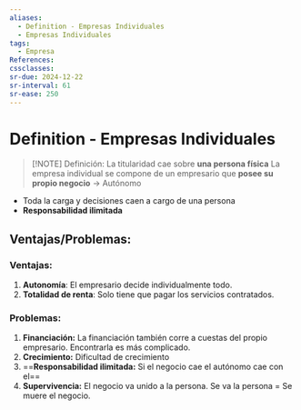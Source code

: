 ```yaml
---
aliases:
  - Definition - Empresas Individuales
  - Empresas Individuales
tags:
  - Empresa
References: 
cssclasses: 
sr-due: 2024-12-22
sr-interval: 61
sr-ease: 250
---
```

# Definition - Empresas Individuales

> [!NOTE] Definición:
> La titularidad cae sobre **una persona física**
> La empresa individual se compone de un empresario que **posee su propio negocio** → Autónomo 
+ Toda la carga y decisiones caen a cargo de una persona
+ **Responsabilidad ilimitada**
## Ventajas/Problemas:
### Ventajas: 
1. **Autonomía**:  El empresario decide individualmente todo.
2. **Totalidad de renta**: Solo tiene que pagar los servicios contratados.
### Problemas:
1. **Financiación:** La financiación también corre a cuestas del propio empresario. Encontrarla es más complicado.
2. **Crecimiento:** Dificultad de crecimiento 
3. ==**Responsabilidad ilimitada:** Si el negocio cae el autónomo cae con el==
4. **Supervivencia:** El negocio va unido a la persona. Se va la persona = Se muere el negocio.
